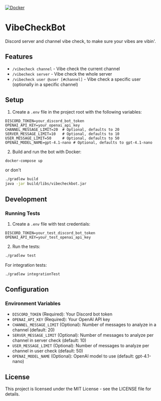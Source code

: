 [![Docker](https://github.com/mresnick/VibeCheckBot/actions/workflows/docker-publish.yml/badge.svg?branch=main)](https://github.com/mresnick/VibeCheckBot/actions/workflows/docker-publish.yml)

# VibeCheckBot

Discord server and channel vibe check, to make sure your vibes are vibin'.

## Features

- `/vibecheck channel` - Vibe check the current channel
- `/vibecheck server` - Vibe check the whole server
- `/vibecheck user @user [#channel]` - Vibe check a specific user (optionally in a specific channel)

## Setup

1. Create a `.env` file in the project root with the following variables:
```env
DISCORD_TOKEN=your_discord_bot_token
OPENAI_API_KEY=your_openai_api_key
CHANNEL_MESSAGE_LIMIT=20  # Optional, defaults to 20
SERVER_MESSAGE_LIMIT=10   # Optional, defaults to 10
USER_MESSAGE_LIMIT=50     # Optional, defaults to 50
OPENAI_MODEL_NAME=gpt-4.1-nano # Optional, defaults to gpt-4.1-nano
```

2. Build and run the bot with Docker:
```bash
docker-compose up
```
  or don't
```bash
./gradlew build
java -jar build/libs/vibecheckbot.jar
```

## Development

### Running Tests

1. Create a `.env` file with test credentials:
```env
DISCORD_TOKEN=your_test_discord_bot_token
OPENAI_API_KEY=your_test_openai_api_key
```

2. Run the tests:
```bash
./gradlew test
```

For integration tests:
```bash
./gradlew integrationTest
```

## Configuration

### Environment Variables

- `DISCORD_TOKEN` (Required): Your Discord bot token
- `OPENAI_API_KEY` (Required): Your OpenAI API key
- `CHANNEL_MESSAGE_LIMIT` (Optional): Number of messages to analyze in a channel (default: 20)
- `SERVER_MESSAGE_LIMIT` (Optional): Number of messages to analyze per channel in server check (default: 10)
- `USER_MESSAGE_LIMIT` (Optional): Number of messages to analyze per channel in user check (default: 50)
- `OPENAI_MODEL_NAME` (Optional): OpenAI model to use (default: gpt-4.1-nano) 

## License

This project is licensed under the MIT License - see the LICENSE file for details. 
